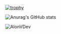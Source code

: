 [![trophy](https://github-profile-trophy.vercel.app/?username=AlonVDev&theme=radical)](https://github.com/ryo-ma/github-profile-trophy)

![Anurag's GitHub stats](https://github-readme-stats.vercel.app/api?username=AlonVDev&show_icons=true&theme=radical)

![AlonVDev](https://github-readme-stats.vercel.app/api/top-langs?username=AlonVDev&show_icons=true&theme=radical)
